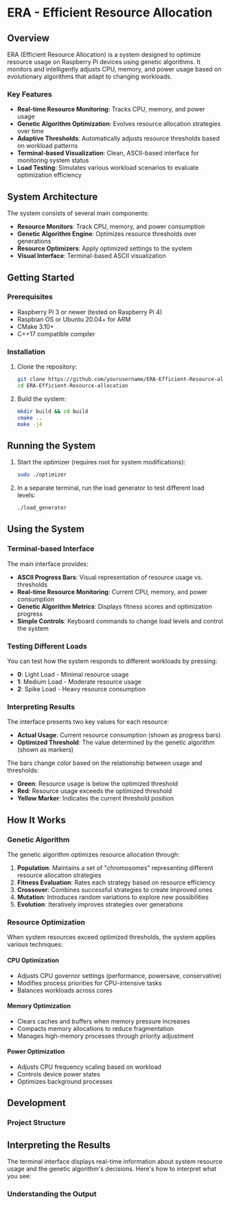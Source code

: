# ERA - Efficient Resource Allocation

## Overview

ERA (Efficient Resource Allocation) is a system designed to optimize resource usage on Raspberry Pi devices using genetic algorithms. It monitors and intelligently adjusts CPU, memory, and power usage based on evolutionary algorithms that adapt to changing workloads.

### Key Features

- **Real-time Resource Monitoring**: Tracks CPU, memory, and power usage
- **Genetic Algorithm Optimization**: Evolves resource allocation strategies over time
- **Adaptive Thresholds**: Automatically adjusts resource thresholds based on workload patterns
- **Terminal-based Visualization**: Clean, ASCII-based interface for monitoring system status
- **Load Testing**: Simulates various workload scenarios to evaluate optimization efficiency

## System Architecture

The system consists of several main components:
- **Resource Monitors**: Track CPU, memory, and power consumption
- **Genetic Algorithm Engine**: Optimizes resource thresholds over generations
- **Resource Optimizers**: Apply optimized settings to the system
- **Visual Interface**: Terminal-based ASCII visualization

## Getting Started

### Prerequisites

- Raspberry Pi 3 or newer (tested on Raspberry Pi 4)
- Raspbian OS or Ubuntu 20.04+ for ARM
- CMake 3.10+
- C++17 compatible compiler

### Installation

1. Clone the repository:
   ```bash
   git clone https://github.com/yourusername/ERA-Efficient-Resource-allocation.git
   cd ERA-Efficient-Resource-allocation
   ```

2. Build the system:
   ```bash
   mkdir build && cd build
   cmake ..
   make -j4
   ```

## Running the System

1. Start the optimizer (requires root for system modifications):
   ```bash
   sudo ./optimizer
   ```

2. In a separate terminal, run the load generator to test different load levels:
   ```bash
   ./load_generator
   ```

## Using the System

### Terminal-based Interface

The main interface provides:
- **ASCII Progress Bars**: Visual representation of resource usage vs. thresholds
- **Real-time Resource Monitoring**: Current CPU, memory, and power consumption
- **Genetic Algorithm Metrics**: Displays fitness scores and optimization progress
- **Simple Controls**: Keyboard commands to change load levels and control the system

### Testing Different Loads

You can test how the system responds to different workloads by pressing:
- **0**: Light Load - Minimal resource usage
- **1**: Medium Load - Moderate resource usage
- **2**: Spike Load - Heavy resource consumption

### Interpreting Results

The interface presents two key values for each resource:
- **Actual Usage**: Current resource consumption (shown as progress bars)
- **Optimized Threshold**: The value determined by the genetic algorithm (shown as markers)

The bars change color based on the relationship between usage and thresholds:
- **Green**: Resource usage is below the optimized threshold
- **Red**: Resource usage exceeds the optimized threshold
- **Yellow Marker**: Indicates the current threshold position

## How It Works

### Genetic Algorithm

The genetic algorithm optimizes resource allocation through:

1. **Population**: Maintains a set of "chromosomes" representing different resource allocation strategies
2. **Fitness Evaluation**: Rates each strategy based on resource efficiency
3. **Crossover**: Combines successful strategies to create improved ones
4. **Mutation**: Introduces random variations to explore new possibilities
5. **Evolution**: Iteratively improves strategies over generations

### Resource Optimization

When system resources exceed optimized thresholds, the system applies various techniques:

#### CPU Optimization
- Adjusts CPU governor settings (performance, powersave, conservative)
- Modifies process priorities for CPU-intensive tasks
- Balances workloads across cores

#### Memory Optimization
- Clears caches and buffers when memory pressure increases
- Compacts memory allocations to reduce fragmentation
- Manages high-memory processes through priority adjustment

#### Power Optimization
- Adjusts CPU frequency scaling based on workload
- Controls device power states
- Optimizes background processes

## Development

### Project Structure

## Interpreting the Results

The terminal interface displays real-time information about system resource usage and the genetic algorithm's decisions. Here's how to interpret what you see:

### Understanding the Output